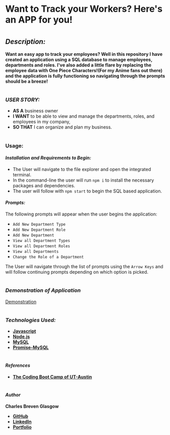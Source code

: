 # **Want to Track your Workers? Here's an APP for you!**

#

## *Description:*

**Want an easy app to track your employees? Well in this repository I have created an application using a SQL database to manage employees, departments and roles. I've also added a little flare by replacing the employee data with One Piece Characters!(For my Anime fans out there) and the application is fully functioning so navigating through the prompts should be a breeze!**

#

### *USER STORY:*

* **AS A** business owner
* **I WANT** to be able to view and manage the departments, roles, and employees in my company,
* **SO THAT** I can organize and plan my business.

#

### **Usage:**

#### *Installation and Requirements to Begin:*

* The User will navigate to the file explorer and open the integrated terminal.
* In the command-line the user will run `npm i` to install the necessary packages and dependencies.
* The user will follow with `npm start` to begin the SQL based application.

#### *Prompts:*

The following prompts will appear when the user begins the application:

* `Add New Department Type`
* `Add New Department Role`
* `Add New Department`
* `View all Department Types`
* `View all Department Roles`
* `View all Departments`
* `Change the Role of a Department`

The User will navigate through the list of prompts using the `Arrow Keys` and will follow continuing prompts depending on which option is picked.

#

### *Demonstration of Application*

[Demonstration](https://drive.google.com/file/d/1Z58az1HPSmdglcw6xLRVFntbmpGbqYFb/view)

#

### *Technologies Used:*

- **[Javascript](https://www.javascript.com/)**
- **[Node.js](http://nodejs.org/en/)**
- **[MySQL](https://www.mysql.com/)**
- **[Promise-MySQL](https://www.npmjs.com/package/promise-mysql)**

#

#### *References*

- **[The Coding Boot Camp of UT-Austin](https://techbootcamps.utexas.edu/coding/)**

#

#### *Author*

**Charles Breven Glasgow**

- **[GitHub](https://github.com/Brevenn)**
- **[LinkedIn](https://www.linkedin.com/in/charles-glasgow-7b07a41a3/)**
- **[Portfolio](https://brevenn.github.io/Portfolio-Full-Stack/)**
#